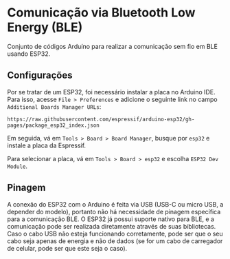 # Comunicação via Bluetooth Low Energy (BLE)

Conjunto de códigos Arduíno para realizar a comunicação sem fio em BLE usando ESP32.

## Configurações

Por se tratar de um ESP32, foi necessário instalar a placa no Arduino IDE. Para isso, acesse `File > Preferences` e adicione o seguinte link no campo `Additional Boards Manager URLs`:

```
https://raw.githubusercontent.com/espressif/arduino-esp32/gh-pages/package_esp32_index.json
```

Em seguida, vá em `Tools > Board > Board Manager`, busque por `esp32` e instale a placa da Espressif.

Para selecionar a placa, vá em `Tools > Board > esp32` e escolha `ESP32 Dev Module`.

## Pinagem

A conexão do ESP32 com o Arduino é feita via USB (USB-C ou micro USB, a depender do modelo), portanto não há necessidade de pinagem específica para a comunicação BLE. O ESP32 já possui suporte nativo para BLE, e a comunicação pode ser realizada diretamente através de suas bibliotecas. Caso o cabo USB não esteja funcionando corretamente, pode ser que o seu cabo seja apenas de energia e não de dados (se for um cabo de carregador de celular, pode ser que este seja o caso).
